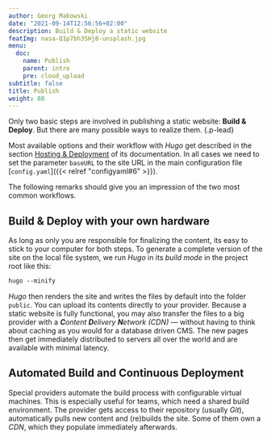 ```yaml
---
author: Georg Makowski
date: "2021-09-14T12:56:56+02:00"
description: Build & Deploy a static website
featImg: nasa-Q1p7bh3SHj8-unsplash.jpg
menu:
  doc:
    name: Publish
    parent: intro
    pre: cloud_upload
subtitle: false
title: Publish
weight: 80
---
```


Only two basic steps are involved in publishing a static website: **Build & Deploy**. But there are many possible ways to realize them.
{.p-lead} <!--more-->

Most available options and their workflow with _Hugo_ get described in the section [Hosting & Deployment][hd] of its documentation. In all cases we need to set the parameter `baseURL` to the site URL in the main configuration file [`config.yaml`]({{< relref "configyaml#6" >}}).

The following remarks should give you an impression of the two most common workflows.

## Build & Deploy with your own hardware

As long as only you are responsible for finalizing the content, its easy to stick to your computer for both steps. To generate a complete version of the site on the local file system, we run _Hugo_ in its _build mode_ in the project root like this:

```md {.left}
hugo --minify
```

_Hugo_ then renders the site and writes the files by default into the folder `public`. You can upload its contents directly to your provider. Because a static website is fully functional, you may also transfer the files to a big provider with a _**C**ontent **D**elivery **N**etwork (CDN)_ — without having to think about caching as you would for a database driven CMS. The new pages then get immediately distributed to servers all over the world and are available with minimal latency.

## Automated Build and Continuous Deployment

Special providers automate the build process with configurable virtual machines. This is especially useful for teams, which need a shared build environment. The provider gets access to their repository (usually _Git_), automatically pulls new content and (re)builds the site. Some of them own a _CDN_, which they populate immediately afterwards.

[hd]: https://gohugo.io/hosting-and-deployment/
